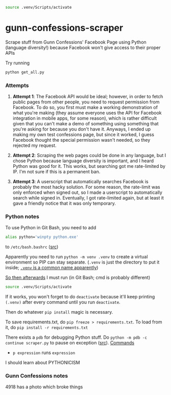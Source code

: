 ```sh
source .venv/Scripts/activate
```

# gunn-confessions-scraper
Scrape stuff from Gunn Confessions' Facebook Page using Python (language diversity!) because Facebook won't give access to their proper APIs

Try running

```sh
python get_all.py
```

### Attempts

1. **Attempt 1**: The Facebook API would be ideal; however, in order to fetch public pages from other people, you need to request permission from Facebook. To do so, you first must make a working demonstration of what you're making (they assume everyone uses the API for Facebook integration in mobile apps, for some reason), which is rather difficult given that you can't make a demo of something using something that you're asking for because you don't have it. Anyways, I ended up making my own test confessions page, but since it worked, I guess Facebook thought the special permission wasn't needed, so they rejected my request.

2. **Attempt 2**: Scraping the web pages could be done in any language, but I chose Python because language diversity is important, and I heard Python was good for it. This works, but searching got me rate-limited by IP. I'm not sure if this is a permanent ban.

3. **Attempt 3**: A userscript that automatically searches Facebook is probably the most hacky solution. For some reason, the rate-limit was only enforced when signed out, so I made a userscript to automatically search while signed in. Eventually, I got rate-limited again, but at least it gave a friendly notice that it was only temporary.

### Python notes

To use Python in Git Bash, you need to add

```sh
alias python='winpty python.exe'
```

to `/etc/bash.bashrc` ([src](https://stackoverflow.com/a/36530750))

Apparently you need to run `python -m venv .venv` to create a virtual environment so PIP can stay separate. (`.venv` is just the directory to put it inside; [`.venv` is a common name apparently](https://docs.python.org/3/library/venv.html#module-venv))

[So then afterwards](https://packaging.python.org/guides/installing-using-pip-and-virtual-environments/) I must run (in Git Bash; cmd is probably different)

```sh
source .venv/Scripts/activate
```

If it works, you won't forget to do `deactivate` because it'll keep printing `(.venv)` after every command until you run `deactivate`.

Then do whatever `pip install` magic is necessary.

To save requirements.txt, do `pip freeze > requirements.txt`. To load from it, do `pip install -r requirements.txt`

There exists a `pdb` for debugging Python stuff. Do `python -m pdb -c continue scraper.py` to pause on exception ([src](https://stackoverflow.com/a/2438834)). [Commands](https://docs.python.org/3/library/pdb.html#debugger-commands)

- `p expression` runs `expression`

I should learn about PYTHONICISM

### Gunn Confessions notes

4918 has a photo which broke things
